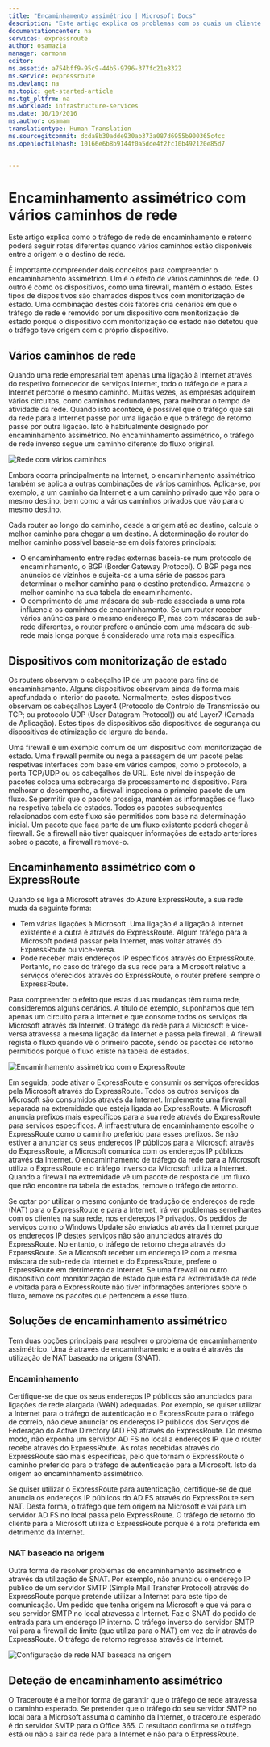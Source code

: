 ```yaml
---
title: "Encaminhamento assimétrico | Microsoft Docs"
description: "Este artigo explica os problemas com os quais um cliente se poderá deparar no encaminhamento assimétrico numa rede que tenha várias ligações para um destino."
documentationcenter: na
services: expressroute
author: osamazia
manager: carmonm
editor: 
ms.assetid: a754bff9-95c9-44b5-9796-377fc21e8322
ms.service: expressroute
ms.devlang: na
ms.topic: get-started-article
ms.tgt_pltfrm: na
ms.workload: infrastructure-services
ms.date: 10/10/2016
ms.author: osamam
translationtype: Human Translation
ms.sourcegitcommit: dcda8b30adde930ab373a087d6955b900365c4cc
ms.openlocfilehash: 10166e6b8b9144f0a5dde4f2fc10b492120e85d7


---
```

# <a name="asymmetric-routing-with-multiple-network-paths"></a>Encaminhamento assimétrico com vários caminhos de rede
Este artigo explica como o tráfego de rede de encaminhamento e retorno poderá seguir rotas diferentes quando vários caminhos estão disponíveis entre a origem e o destino de rede.

É importante compreender dois conceitos para compreender o encaminhamento assimétrico. Um é o efeito de vários caminhos de rede. O outro é como os dispositivos, como uma firewall, mantêm o estado. Estes tipos de dispositivos são chamados dispositivos com monitorização de estado. Uma combinação destes dois fatores cria cenários em que o tráfego de rede é removido por um dispositivo com monitorização de estado porque o dispositivo com monitorização de estado não detetou que o tráfego teve origem com o próprio dispositivo.

## <a name="multiple-network-paths"></a>Vários caminhos de rede
Quando uma rede empresarial tem apenas uma ligação à Internet através do respetivo fornecedor de serviços Internet, todo o tráfego de e para a Internet percorre o mesmo caminho. Muitas vezes, as empresas adquirem vários circuitos, como caminhos redundantes, para melhorar o tempo de atividade da rede. Quando isto acontece, é possível que o tráfego que sai da rede para a Internet passe por uma ligação e que o tráfego de retorno passe por outra ligação. Isto é habitualmente designado por encaminhamento assimétrico. No encaminhamento assimétrico, o tráfego de rede inverso segue um caminho diferente do fluxo original.

![Rede com vários caminhos](./media/expressroute-asymmetric-routing/AsymmetricRouting3.png)

Embora ocorra principalmente na Internet, o encaminhamento assimétrico também se aplica a outras combinações de vários caminhos. Aplica-se, por exemplo, a um caminho da Internet e a um caminho privado que vão para o mesmo destino, bem como a vários caminhos privados que vão para o mesmo destino.

Cada router ao longo do caminho, desde a origem até ao destino, calcula o melhor caminho para chegar a um destino. A determinação do router do melhor caminho possível baseia-se em dois fatores principais:

* O encaminhamento entre redes externas baseia-se num protocolo de encaminhamento, o BGP (Border Gateway Protocol). O BGP pega nos anúncios de vizinhos e sujeita-os a uma série de passos para determinar o melhor caminho para o destino pretendido. Armazena o melhor caminho na sua tabela de encaminhamento.
* O comprimento de uma máscara de sub-rede associada a uma rota influencia os caminhos de encaminhamento. Se um router receber vários anúncios para o mesmo endereço IP, mas com máscaras de sub-rede diferentes, o router prefere o anúncio com uma máscara de sub-rede mais longa porque é considerado uma rota mais específica.

## <a name="stateful-devices"></a>Dispositivos com monitorização de estado
Os routers observam o cabeçalho IP de um pacote para fins de encaminhamento. Alguns dispositivos observam ainda de forma mais aprofundada o interior do pacote. Normalmente, estes dispositivos observam os cabeçalhos Layer4 (Protocolo de Controlo de Transmissão ou TCP; ou protocolo UDP (User Datagram Protocol)) ou até Layer7 (Camada de Aplicação). Estes tipos de dispositivos são dispositivos de segurança ou dispositivos de otimização de largura de banda. 

Uma firewall é um exemplo comum de um dispositivo com monitorização de estado. Uma firewall permite ou nega a passagem de um pacote pelas respetivas interfaces com base em vários campos, como o protocolo, a porta TCP/UDP ou os cabeçalhos de URL. Este nível de inspeção de pacotes coloca uma sobrecarga de processamento no dispositivo. Para melhorar o desempenho, a firewall inspeciona o primeiro pacote de um fluxo. Se permitir que o pacote prossiga, mantém as informações de fluxo na respetiva tabela de estados. Todos os pacotes subsequentes relacionados com este fluxo são permitidos com base na determinação inicial. Um pacote que faça parte de um fluxo existente poderá chegar à firewall. Se a firewall não tiver quaisquer informações de estado anteriores sobre o pacote, a firewall remove-o.

## <a name="asymmetric-routing-with-expressroute"></a>Encaminhamento assimétrico com o ExpressRoute
Quando se liga à Microsoft através do Azure ExpressRoute, a sua rede muda da seguinte forma:

* Tem várias ligações à Microsoft. Uma ligação é a ligação à Internet existente e a outra é através do ExpressRoute. Algum tráfego para a Microsoft poderá passar pela Internet, mas voltar através do ExpressRoute ou vice-versa.
* Pode receber mais endereços IP específicos através do ExpressRoute. Portanto, no caso do tráfego da sua rede para a Microsoft relativo a serviços oferecidos através do ExpressRoute, o router prefere sempre o ExpressRoute.

Para compreender o efeito que estas duas mudanças têm numa rede, consideremos alguns cenários. A título de exemplo, suponhamos que tem apenas um circuito para a Internet e que consome todos os serviços da Microsoft através da Internet. O tráfego da rede para a Microsoft e vice-versa atravessa a mesma ligação da Internet e passa pela firewall. A firewall regista o fluxo quando vê o primeiro pacote, sendo os pacotes de retorno permitidos porque o fluxo existe na tabela de estados.

![Encaminhamento assimétrico com o ExpressRoute](./media/expressroute-asymmetric-routing/AsymmetricRouting1.png)

Em seguida, pode ativar o ExpressRoute e consumir os serviços oferecidos pela Microsoft através do ExpressRoute. Todos os outros serviços da Microsoft são consumidos através da Internet. Implemente uma firewall separada na extremidade que esteja ligada ao ExpressRoute. A Microsoft anuncia prefixos mais específicos para a sua rede através do ExpressRoute para serviços específicos. A infraestrutura de encaminhamento escolhe o ExpressRoute como o caminho preferido para esses prefixos. Se não estiver a anunciar os seus endereços IP públicos para a Microsoft através do ExpressRoute, a Microsoft comunica com os endereços IP públicos através da Internet. O encaminhamento de tráfego da rede para a Microsoft utiliza o ExpressRoute e o tráfego inverso da Microsoft utiliza a Internet. Quando a firewall na extremidade vê um pacote de resposta de um fluxo que não encontre na tabela de estados, remove o tráfego de retorno.

Se optar por utilizar o mesmo conjunto de tradução de endereços de rede (NAT) para o ExpressRoute e para a Internet, irá ver problemas semelhantes com os clientes na sua rede, nos endereços IP privados. Os pedidos de serviços como o Windows Update são enviados através da Internet porque os endereços IP destes serviços não são anunciados através do ExpressRoute. No entanto, o tráfego de retorno chega através do ExpressRoute. Se a Microsoft receber um endereço IP com a mesma máscara de sub-rede da Internet e do ExpressRoute, prefere o ExpressRoute em detrimento da Internet. Se uma firewall ou outro dispositivo com monitorização de estado que está na extremidade da rede e voltada para o ExpressRoute não tiver informações anteriores sobre o fluxo, remove os pacotes que pertencem a esse fluxo.

## <a name="asymmetric-routing-solutions"></a>Soluções de encaminhamento assimétrico
Tem duas opções principais para resolver o problema de encaminhamento assimétrico. Uma é através de encaminhamento e a outra é através da utilização de NAT baseado na origem (SNAT).

### <a name="routing"></a>Encaminhamento
Certifique-se de que os seus endereços IP públicos são anunciados para ligações de rede alargada (WAN) adequadas. Por exemplo, se quiser utilizar a Internet para o tráfego de autenticação e o ExpressRoute para o tráfego de correio, não deve anunciar os endereços IP públicos dos Serviços de Federação do Active Directory (AD FS) através do ExpressRoute. Do mesmo modo, não exponha um servidor AD FS no local a endereços IP que o router recebe através do ExpressRoute. As rotas recebidas através do ExpressRoute são mais específicas, pelo que tornam o ExpressRoute o caminho preferido para o tráfego de autenticação para a Microsoft. Isto dá origem ao encaminhamento assimétrico.

Se quiser utilizar o ExpressRoute para autenticação, certifique-se de que anuncia os endereços IP públicos do AD FS através do ExpressRoute sem NAT. Desta forma, o tráfego que tem origem na Microsoft e vai para um servidor AD FS no local passa pelo ExpressRoute. O tráfego de retorno do cliente para a Microsoft utiliza o ExpressRoute porque é a rota preferida em detrimento da Internet.

### <a name="source-based-nat"></a>NAT baseado na origem
Outra forma de resolver problemas de encaminhamento assimétrico é através da utilização de SNAT. Por exemplo, não anunciou o endereço IP público de um servidor SMTP (Simple Mail Transfer Protocol) através do ExpressRoute porque pretende utilizar a Internet para este tipo de comunicação. Um pedido que tenha origem na Microsoft e que vá para o seu servidor SMTP no local atravessa a Internet. Faz o SNAT do pedido de entrada para um endereço IP interno. O tráfego inverso do servidor SMTP vai para a firewall de limite (que utiliza para o NAT) em vez de ir através do ExpressRoute. O tráfego de retorno regressa através da Internet.

![Configuração de rede NAT baseada na origem](./media/expressroute-asymmetric-routing/AsymmetricRouting2.png)

## <a name="asymmetric-routing-detection"></a>Deteção de encaminhamento assimétrico
O Traceroute é a melhor forma de garantir que o tráfego de rede atravessa o caminho esperado. Se pretender que o tráfego do seu servidor SMTP no local para a Microsoft assuma o caminho da Internet, o traceroute esperado é do servidor SMTP para o Office 365. O resultado confirma se o tráfego está ou não a sair da rede para a Internet e não para o ExpressRoute.




<!--HONumber=Dec16_HO1-->


